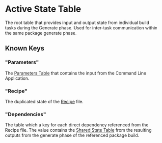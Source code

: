 # Active State Table

The root table that provides input and output state from individual build tasks during the Generate phase. Used for inter-task communication within the same package generate phase.

## Known Keys

### "Parameters"
The [Parameters Table](Parameters-Table.md) that contains the input from the Command Line Application.

### "Recipe"
The duplicated state of the [Recipe](Recipe.md) file.

### "Dependencies"
The table which a key for each direct dependency referenced from the Recipe file. The value contains the [Shared State Table](Shared-State-Table.md) from the resulting outputs from the generate phase of the referenced package build.

